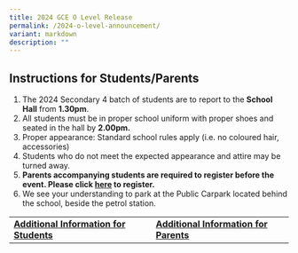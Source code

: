 ```yaml
---
title: 2024 GCE O Level Release
permalink: /2024-o-level-announcement/
variant: markdown
description: ""
---
```

<h2>Instructions for Students/Parents</h2>
<ol>
	<li>The 2024 Secondary 4 batch of students are to report to the <b>School Hall</b> from <b>1.30pm</b>.</li>
	<li>All students must be in proper school uniform with proper shoes and seated in the hall by <b>2.00pm.</b></li>
	<li>Proper appearance: Standard school rules apply (i.e. no coloured hair, accessories)</li>
	<li>Students who do not meet the expected appearance and attire may be turned away. </li>
	<li><b>Parents accompanying students are required to register before the event. Please click <a href="https://go.gov.sg/tkgs-parentsreg" target="_blank" rel="noopener">here</a> to register.</b>
	</li><li>We see your understanding to park at the Public Carpark located behind the school, beside the petrol station.</li>
	</ol>
	<table>
	<tbody>
		<tr>
			<td>
		 <b><a href="https://go.gov.sg/tkgs-infoforstud" target="_blank" rel="noopener">Additional Information for Students</a></b><b></b></td>
				<td>
     <b><a href="https://go.gov.sg/tkgs-infoforparents" target="_blank" rel="noopener">Additional Information for Parents</a></b></td></tr></tbody></table>